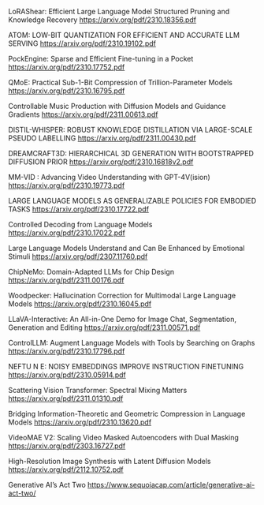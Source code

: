 LoRAShear: Efficient Large Language Model Structured Pruning and Knowledge Recovery
https://arxiv.org/pdf/2310.18356.pdf

ATOM: LOW-BIT QUANTIZATION FOR EFFICIENT AND ACCURATE LLM SERVING
https://arxiv.org/pdf/2310.19102.pdf

PockEngine: Sparse and Efficient Fine-tuning in a Pocket
https://arxiv.org/pdf/2310.17752.pdf

QMoE: Practical Sub-1-Bit Compression of Trillion-Parameter Models
https://arxiv.org/pdf/2310.16795.pdf

Controllable Music Production with Diffusion Models and Guidance Gradients
https://arxiv.org/pdf/2311.00613.pdf

DISTIL-WHISPER: ROBUST KNOWLEDGE DISTILLATION VIA LARGE-SCALE PSEUDO LABELLING
https://arxiv.org/pdf/2311.00430.pdf

DREAMCRAFT3D: HIERARCHICAL 3D GENERATION WITH BOOTSTRAPPED DIFFUSION PRIOR
https://arxiv.org/pdf/2310.16818v2.pdf

MM-VID : Advancing Video Understanding with GPT-4V(ision)
https://arxiv.org/pdf/2310.19773.pdf

LARGE LANGUAGE MODELS AS GENERALIZABLE POLICIES FOR EMBODIED TASKS
https://arxiv.org/pdf/2310.17722.pdf

Controlled Decoding from Language Models
https://arxiv.org/pdf/2310.17022.pdf

Large Language Models Understand and Can Be Enhanced by Emotional Stimuli
https://arxiv.org/pdf/2307.11760.pdf

ChipNeMo: Domain-Adapted LLMs for Chip Design
https://arxiv.org/pdf/2311.00176.pdf

Woodpecker: Hallucination Correction for Multimodal Large Language Models
https://arxiv.org/pdf/2310.16045.pdf

LLaVA-Interactive: An All-in-One Demo for Image Chat, Segmentation, Generation and Editing
https://arxiv.org/pdf/2311.00571.pdf

ControlLLM: Augment Language Models with Tools by Searching on Graphs
https://arxiv.org/pdf/2310.17796.pdf

NEFTU N E: NOISY EMBEDDINGS IMPROVE INSTRUCTION FINETUNING
https://arxiv.org/pdf/2310.05914.pdf

Scattering Vision Transformer: Spectral Mixing Matters
https://arxiv.org/pdf/2311.01310.pdf

Bridging Information-Theoretic and Geometric Compression in Language Models
https://arxiv.org/pdf/2310.13620.pdf

VideoMAE V2: Scaling Video Masked Autoencoders with Dual Masking
https://arxiv.org/pdf/2303.16727.pdf

High-Resolution Image Synthesis with Latent Diffusion Models
https://arxiv.org/pdf/2112.10752.pdf

Generative AI’s Act Two
https://www.sequoiacap.com/article/generative-ai-act-two/

